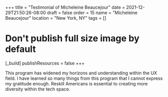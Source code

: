 +++
title = "Testimonial of Micheleine Beaucejour"
date = 2021-12-29T21:50:26-08:00
draft = false
order = 15
name = "Micheleine Beaucejour"
location = "New York, NY"
tags = []

# Don't publish full size image by default
[_build]
publishResources = false
+++

This program has widened my horizons and understanding within the UX field. I
have learned so many things from this program that I cannot express my gratitude
enough. Reskill Americans is essential to creating more diversity within the
tech space.
